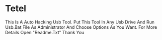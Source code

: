 # Tetel
This Is A Auto Hacking Usb Tool.
Put This Tool In Any Usb Drive And Run Usb.Bat File As Administrator And Choose Options As You Want.
For More Details Open "Readme.Txt"
Thank You
